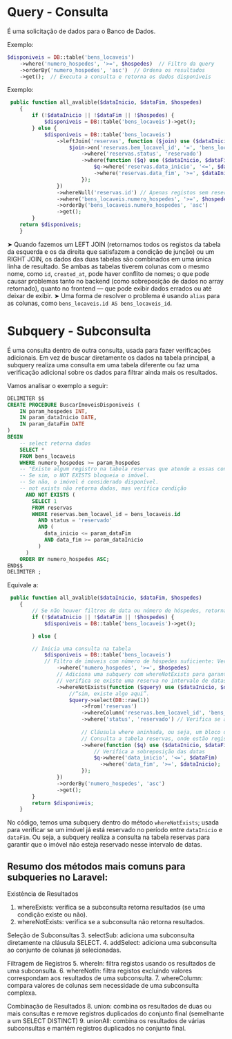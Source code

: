 # Query - Consulta
É uma solicitação de dados para o Banco de Dados. 

Exemplo: 
```php
$disponiveis = DB::table('bens_locaveis')
    ->where('numero_hospedes', '>=', $hospedes)  // Filtro da query
    ->orderBy('numero_hospedes', 'asc')  // Ordena os resultados
    ->get();  // Executa a consulta e retorna os dados disponíveis
```

Exemplo: 
```php
 public function all_avalible($dataInicio, $dataFim, $hospedes)
    {
        if (!$dataInicio || !$dataFim || !$hospedes) {
            $disponiveis = DB::table('bens_locaveis')->get();
        } else {
            $disponiveis = DB::table('bens_locaveis')
                ->leftJoin('reservas', function ($join) use ($dataInicio, $dataFim) {
                    $join->on('reservas.bem_locavel_id', '=', 'bens_locaveis.id')
                        ->where('reservas.status', 'reservado')
                        ->where(function ($q) use ($dataInicio, $dataFim) {
                            $q->where('reservas.data_inicio', '<=', $dataFim)
                            ->where('reservas.data_fim', '>=', $dataInicio);
                        });
                })
                ->whereNull('reservas.id') // Apenas registos sem reservas no período
                ->where('bens_locaveis.numero_hospedes', '>=', $hospedes)
                ->orderBy('bens_locaveis.numero_hospedes', 'asc')
                ->get();
        }
    return $disponiveis;
    }
``` 
➤ Quando fazemos um LEFT JOIN (retornamos todos os registos da tabela da esquerda e os da direita que satisfazem a condição de junção) ou um RIGHT JOIN, os dados das duas tabelas são combinados em uma única linha de resultado. 
Se ambas as tabelas tiverem colunas com o mesmo nome, como `id`, `created_at`, pode haver conflito de nomes; o que pode causar problemas tanto no backend (como sobreposição de dados no array retornado), quanto no frontend — que pode exibir dados errados ou até deixar de exibir. ➤ Uma forma de resolver o problema é usando `alias` para as colunas, como `bens_locaveis.id AS bens_locaveis_id`.


# Subquery - Subconsulta
É uma consulta dentro de outra consulta, usada para fazer verificações adicionais.
Em vez de buscar diretamente os dados na tabela principal, a subquery realiza uma consulta em uma tabela diferente ou faz uma verificação adicional sobre os dados para filtrar ainda mais os resultados.

Vamos analisar o exemplo a seguir:
```sql
DELIMITER $$
CREATE PROCEDURE BuscarImoveisDisponiveis (
    IN param_hospedes INT,
    IN param_dataInicio DATE,
    IN param_dataFim DATE
)
BEGIN
    -- select retorna dados
    SELECT *
    FROM bens_locaveis
    WHERE numero_hospedes >= param_hospedes
    -- "Existe algum registro na tabela reservas que atende a essas condições?"
    -- Se sim, o NOT EXISTS bloqueia o imóvel.
    -- Se não, o imóvel é considerado disponível.   
    -- not exists não retorna dados, mas verifica condição
      AND NOT EXISTS (
        SELECT 1
        FROM reservas
        WHERE reservas.bem_locavel_id = bens_locaveis.id
          AND status = 'reservado'
          AND (
            data_inicio <= param_dataFim
            AND data_fim >= param_dataInicio
          )
      )
    ORDER BY numero_hospedes ASC;
END$$
DELIMITER ;
```

Equivale a:

```php
 public function all_avalible($dataInicio, $dataFim, $hospedes)
    {
        // Se não houver filtros de data ou número de hóspedes, retorna todos os imóveis
        if (!$dataInicio || !$dataFim || !$hospedes) {
            $disponiveis = DB::table('bens_locaveis')->get();

        } else {

        // Inicia uma consulta na tabela
            $disponiveis = DB::table('bens_locaveis')
            // Filtro de imóveis com número de hóspedes suficiente: Verifica se o imóvel pode acomodar o número de hóspedes
                ->where('numero_hospedes', '>=', $hospedes)
                // Adiciona uma subquery com whereNotExists para garantir que o imóvel não esteja reservado no período desejado.
                // verifica se existe uma reserva no intervalo de datas – se existir, o imóvel será excluído do resultado.
                ->whereNotExists(function ($query) use ($dataInicio, $dataFim) {
                    //“sim, existe algo aqui”.
                    $query->select(DB::raw(1))
                        ->from('reservas')
                        ->whereColumn('reservas.bem_locavel_id', 'bens_locaveis.id')
                        ->where('status', 'reservado') // Verifica se a reserva está com o status 'reservado', caso lide com "cancelado"
                        
                        // Cláusula where aninhada, ou seja, um bloco de condições agrupadas.
                        // Consulta a tabela reservas, onde estão registadas todas as reservas feitas nos imóveis.
                        ->where(function ($q) use ($dataInicio, $dataFim) {
                            // Verifica a sobreposição das datas
                            $q->where('data_inicio', '<=', $dataFim)
                              ->where('data_fim', '>=', $dataInicio);
                        });
                })
                ->orderBy('numero_hospedes', 'asc')
                ->get();   
        }
        return $disponiveis;
    }
```
No código, temos uma subquery dentro do método `whereNotExists`; usada para verificar se um imóvel já está reservado no período entre `dataInicio` e `dataFim`. Ou seja, a subquery realiza a consulta na tabela reservas para garantir que o imóvel não esteja reservado nesse intervalo de datas.

## Resumo dos métodos mais comuns para subqueries no Laravel:
Existência de Resultados
1. whereExists: verifica se a subconsulta retorna resultados (se uma condição existe ou não).
2. whereNotExists: verifica se a subconsulta não retorna resultados.

Seleção de Subconsultas
3. selectSub: adiciona uma subconsulta diretamente na cláusula SELECT.
4. addSelect: adiciona uma subconsulta ao conjunto de colunas já selecionadas.

Filtragem de Registros
5. whereIn: filtra registos usando os resultados de uma subconsulta.
6. whereNotIn: filtra registos excluindo valores correspondam aos resultados de uma subconsulta.
7. whereColumn: compara valores de colunas sem necessidade de uma subconsulta complexa.

Combinação de Resultados
8. union: combina os resultados de duas ou mais consultas e remove registros duplicados do conjunto final (semelhante a um SELECT DISTINCT)
9. unionAll: combina os resultados de várias subconsultas e mantém registros duplicados no conjunto final.